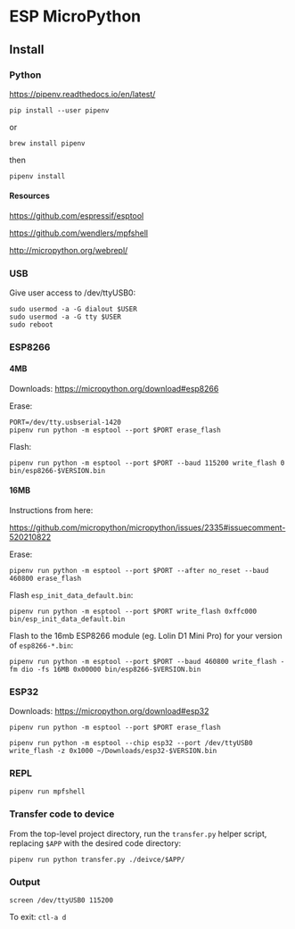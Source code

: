 # ESP MicroPython

## Install

### Python

https://pipenv.readthedocs.io/en/latest/

    pip install --user pipenv
    
or

    brew install pipenv

then

    pipenv install

#### Resources

https://github.com/espressif/esptool

https://github.com/wendlers/mpfshell

http://micropython.org/webrepl/

### USB

Give user access to /dev/ttyUSB0:

    sudo usermod -a -G dialout $USER
    sudo usermod -a -G tty $USER
    sudo reboot

### ESP8266

#### 4MB

Downloads: https://micropython.org/download#esp8266

Erase:

    PORT=/dev/tty.usbserial-1420
    pipenv run python -m esptool --port $PORT erase_flash

Flash:

    pipenv run python -m esptool --port $PORT --baud 115200 write_flash 0 bin/esp8266-$VERSION.bin

#### 16MB

Instructions from here:

https://github.com/micropython/micropython/issues/2335#issuecomment-520210822

Erase:

    pipenv run python -m esptool --port $PORT --after no_reset --baud 460800 erase_flash

Flash `esp_init_data_default.bin`:

    pipenv run python -m esptool --port $PORT write_flash 0xffc000 bin/esp_init_data_default.bin

Flash to the 16mb ESP8266 module (eg. Lolin D1 Mini Pro) for your version of `esp8266-*.bin`:

    pipenv run python -m esptool --port $PORT --baud 460800 write_flash -fm dio -fs 16MB 0x00000 bin/esp8266-$VERSION.bin

### ESP32

Downloads: https://micropython.org/download#esp32

    pipenv run python -m esptool --port $PORT erase_flash

    pipenv run python -m esptool --chip esp32 --port /dev/ttyUSB0 write_flash -z 0x1000 ~/Downloads/esp32-$VERSION.bin

### REPL

    pipenv run mpfshell
    
### Transfer code to device

From the top-level project directory, run the `transfer.py` helper script, replacing `$APP` with the desired code directory:

    pipenv run python transfer.py ./deivce/$APP/

### Output

    screen /dev/ttyUSB0 115200

To exit: `ctl-a d`
